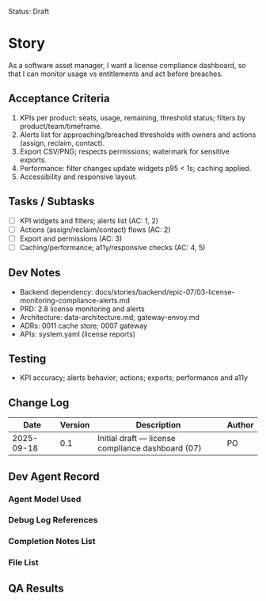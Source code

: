 Status: Draft

# Story
As a software asset manager,
I want a license compliance dashboard,
so that I can monitor usage vs entitlements and act before breaches.

## Acceptance Criteria
1. KPIs per product: seats, usage, remaining, threshold status; filters by product/team/timeframe.
2. Alerts list for approaching/breached thresholds with owners and actions (assign, reclaim, contact).
3. Export CSV/PNG; respects permissions; watermark for sensitive exports.
4. Performance: filter changes update widgets p95 < 1s; caching applied.
5. Accessibility and responsive layout.

## Tasks / Subtasks
- [ ] KPI widgets and filters; alerts list (AC: 1, 2)
- [ ] Actions (assign/reclaim/contact) flows (AC: 2)
- [ ] Export and permissions (AC: 3)
- [ ] Caching/performance; a11y/responsive checks (AC: 4, 5)

## Dev Notes
- Backend dependency: docs/stories/backend/epic-07/03-license-monitoring-compliance-alerts.md
- PRD: 2.8 license monitoring and alerts
- Architecture: data-architecture.md; gateway-envoy.md
- ADRs: 0011 cache store; 0007 gateway
- APIs: system.yaml (license reports)

## Testing
- KPI accuracy; alerts behavior; actions; exports; performance and a11y

## Change Log
| Date       | Version | Description                                         | Author |
|------------|---------|-----------------------------------------------------|--------|
| 2025-09-18 | 0.1     | Initial draft — license compliance dashboard (07)   | PO     |

## Dev Agent Record

### Agent Model Used
<record at implementation time>

### Debug Log References
<links at implementation time>

### Completion Notes List
<notes at implementation time>

### File List
<files at implementation time>

## QA Results
<QA to fill>

